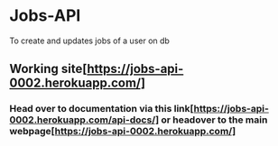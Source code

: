 # Jobs-API
To create and updates jobs of a user on db
## Working site[https://jobs-api-0002.herokuapp.com/]

### Head over to documentation via this link[https://jobs-api-0002.herokuapp.com/api-docs/] or headover to the main webpage[https://jobs-api-0002.herokuapp.com/]
